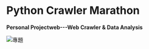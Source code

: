 # Python Crawler Marathon
**Personal Projectweb---Web Crawler & Data Analysis**

![專題](https://user-images.githubusercontent.com/66252302/106378038-449c9700-63dc-11eb-8cf5-38c3317945f8.JPG)

